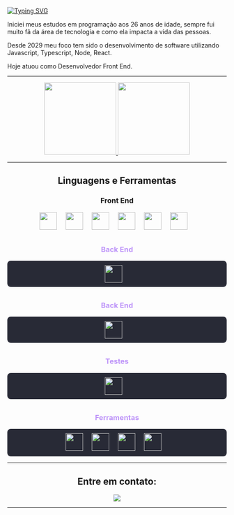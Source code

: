 [![Typing SVG](https://readme-typing-svg.demolab.com?font=Fira+Code&weight=700&size=24&pause=1000&color=B287D3&center=true&multiline=true&repeat=false&width=1000&height=70&lines=Ol%C3%A1!+Sou+Marcelo+Dias+;Desenvolvedor+Front-End+%F0%9F%9A%80)](https://git.io/typing-svg)


<p>Iniciei meus estudos em programação aos 26 anos de idade, sempre fui muito fã da área de tecnologia e como ela impacta a vida das pessoas.</p>

<p>Desde 2029 meu foco tem sido o desenvolvimento de software utilizando Javascript, Typescript, Node, React.</p> 

<p>Hoje atuou como Desenvolvedor Front End.</p>

***************

<div align="center">
 <a href="https://github.com/marcelodiasdev">
  <img height="165em" src="https://github-readme-stats.vercel.app/api?username=marcelodiasdev&show_icons=true&theme=dracula&include_all_commits=true&count_private=true"/>
  <img height="165em" src="https://github-readme-stats.vercel.app/api/top-langs/?username=marcelodiasdev&layout=compact&langs_count=7&theme=dracula"/>
</a>
</div>

***************
<h2 align="center">Linguagens e Ferramentas</h2>
  <h3 align="center">Front End</h3>
  <p align="center">
    <img height="40" width="40" style="margin-right:16px;" src="https://cdn.simpleicons.org/javascript"/> 
    <img height="40" width="40" style="margin-right:16px;" src="https://cdn.simpleicons.org/typescript"/> 
    <img height="40" width="40" style="margin-right:16px;" src="https://cdn.simpleicons.org/react"/> 
    <img height="40" width="40" style="margin-right:16px;" src="https://cdn.simpleicons.org/redux"/>      
    <img height="40" width="40" style="margin-right:16px;" src="https://cdn.simpleicons.org/mui"/>  
    <img height="40" width="40" style="margin-right:16px;" src="https://cdn.simpleicons.org/tailwindcss"/>   
  </p>  

<h3 align="center" style="margin-top: 32px; color: #BD93F9;">Back End</h3>
<p align="center" style="background-color: #282A36; padding: 10px; border-radius: 8px;">
  <img height="40" width="40" style="margin-right:16px;" src="https://cdn.jsdelivr.net/npm/simple-icons@v5/icons/nodedotjs.svg" />
</p>  

<h3 align="center" style="margin-top: 32px; color: #BD93F9;">Back End</h3>
<p align="center" style="background-color: #282A36; padding: 10px; border-radius: 8px;">
  <img height="40" width="40" style="margin-right:16px;" src="https://cdn.jsdelivr.net/npm/simple-icons@v5/icons/nodedotjs.svg" />
</p>  

<h3 align="center" style="margin-top: 32px; color: #BD93F9;">Testes</h3>
<p align="center" style="background-color: #282A36; padding: 10px; border-radius: 8px;">
  <img height="40" width="40" style="margin-right:16px;" src="https://cdn.jsdelivr.net/npm/simple-icons@v5/icons/jest.svg"/>  
</p>  

<h3 align="center" style="margin-top: 32px; color: #BD93F9;">Ferramentas</h3>
<p align="center" style="background-color: #282A36; padding: 10px; border-radius: 8px;">
  <img height="40" width="40" style="margin-right:16px;" src="https://cdn.jsdelivr.net/npm/simple-icons@v5/icons/figma.svg"/> 
  <img height="40" width="40" style="margin-right:16px;" src="https://cdn.jsdelivr.net/npm/simple-icons@v5/icons/jira.svg"/> 
  <img height="40" width="40" style="margin-right:16px;" src="https://cdn.jsdelivr.net/npm/simple-icons@v5/icons/git.svg"/>  
  <img height="40" width="40" style="margin-right:16px;" src="https://cdn.jsdelivr.net/npm/simple-icons@v5/icons/visualstudiocode.svg"/>    
</p>  
</h2>

***************

<h2 align="center">Entre em contato:</h2>
<p align="center">
<a href="https://www.linkedin.com/in/marcelosilvadias/" target="_blank"><img src="https://img.shields.io/badge/-LinkedIn-1C6B94?style=for-the-badge&logo=linkedin&logoColor=white" target="_blank"></a>
</p>

***************

